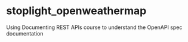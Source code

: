 # stoplight_openweathermap
Using Documenting REST APIs course to understand the OpenAPI spec documentation
